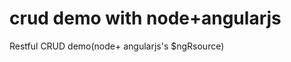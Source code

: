 crud demo with node+angularjs
==========================

Restful CRUD demo(node+ angularjs's $ngRsource) 
